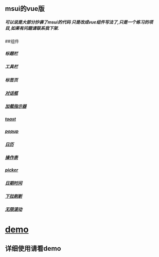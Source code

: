 ##  msui的vue版
##### 可以说是大部分抄袭了msui的代码 只是改成vue组件写法了,只是一个练习的项目,如果有问题请联系我下架.

##组件
##### 标题栏
##### 工具栏
##### 标签页
##### <a href="#alert">对话框</a>
##### <a href="#preloader">加载指示器</a>
##### <a href="#toast">toast</a>
##### <a href="#popup">popup</a>
##### <a href="#calendar">日历</a>
##### <a href="#acitons">操作表</a>
##### <a href="#picker">picker</a>
##### <a href="#datetime-picker">日期时间</a>
##### <a href="#pull-to-refresh">下拉刷新</a>
##### <a href="#infinite-scroll">无限滚动</a>



# <a id="demo" href="http://182.92.99.230:5666/demo/index">demo</a>
## 详细使用请看demo